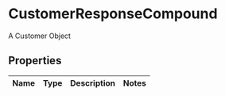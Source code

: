 

# CustomerResponseCompound

A Customer Object

## Properties

| Name | Type | Description | Notes |
|------------ | ------------- | ------------- | -------------|



